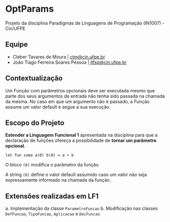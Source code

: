 # OptParams
Projeto da disciplina Paradigmas de Linguagens de Programação (IN1007) - Cin/UFPE

## Equipe
* Cleber Tavares de Moura | ctm@cin.ufpe.br
* João Tiago Ferreira Soares Pessoa | jtfsp@cin.ufpe.br

## Contextualização
Um Função com parâmetros opcionais deve ser executada mesmo que parte dos seus argumentos de entrada não tenha sido passada na chamada da mesma.
No caso em que um argumento não é passado, a Função assume um valor default e segue a sua execução.

## Escopo do Projeto
**Estender a Linguagem Funcional 1** apresentada na disciplina para que a declaração de funções ofereça a possibilidade de **tornar um parâmetro opcional**.
```
let fun soma a(0) b(0) = a + b
```
O bloco ```(0)``` modifica o parâmetro da função.

A string ```(0)``` define o valor default assumido caso um valor não seja expressamente informado na chamada da função.

## Extensões realizadas em LF1
a. Implementação da classe ```ParametroFuncao```
b. Modificação nas classes ```DefFuncao```, ```TipoFuncao```, ```Aplicacao``` e ```DecFuncao```
